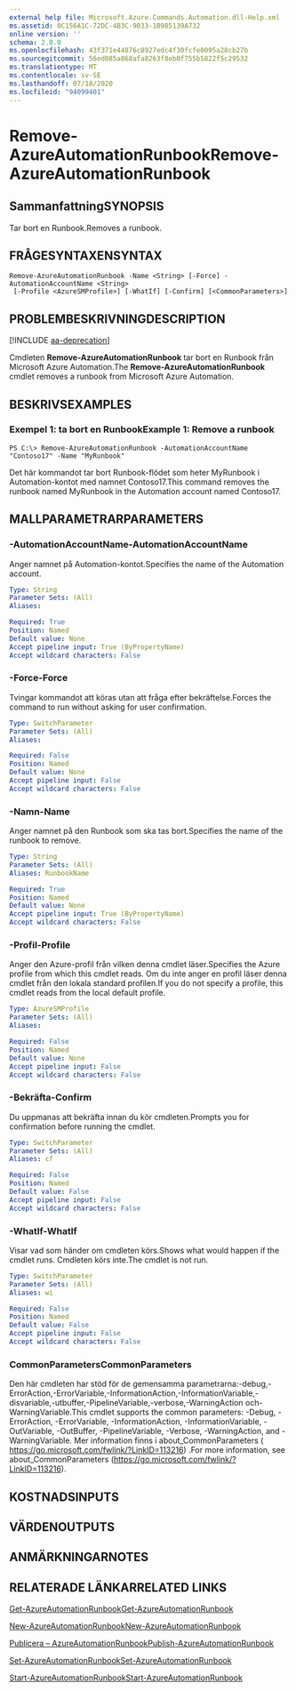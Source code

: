 ```yaml
---
external help file: Microsoft.Azure.Commands.Automation.dll-Help.xml
ms.assetid: 0C156A1C-72DC-4B3C-9033-1B985139A732
online version: ''
schema: 2.0.0
ms.openlocfilehash: 43f371e44876c8927edc4f30fcfe0095a28cb27b
ms.sourcegitcommit: 56ed085a868afa8263f8eb0f755b5822f5c29532
ms.translationtype: MT
ms.contentlocale: sv-SE
ms.lasthandoff: 07/18/2020
ms.locfileid: "94099401"
---
```

# <span data-ttu-id="169a2-101">Remove-AzureAutomationRunbook</span><span class="sxs-lookup"><span data-stu-id="169a2-101">Remove-AzureAutomationRunbook</span></span>

## <span data-ttu-id="169a2-102">Sammanfattning</span><span class="sxs-lookup"><span data-stu-id="169a2-102">SYNOPSIS</span></span>

<span data-ttu-id="169a2-103">Tar bort en Runbook.</span><span class="sxs-lookup"><span data-stu-id="169a2-103">Removes a runbook.</span></span>

## <span data-ttu-id="169a2-104">FRÅGESYNTAXEN</span><span class="sxs-lookup"><span data-stu-id="169a2-104">SYNTAX</span></span>

```
Remove-AzureAutomationRunbook -Name <String> [-Force] -AutomationAccountName <String>
 [-Profile <AzureSMProfile>] [-WhatIf] [-Confirm] [<CommonParameters>]
```

## <span data-ttu-id="169a2-105">PROBLEMBESKRIVNING</span><span class="sxs-lookup"><span data-stu-id="169a2-105">DESCRIPTION</span></span>

[!INCLUDE [aa-deprecation](../include/aa-deprecation.md)]

<span data-ttu-id="169a2-106">Cmdleten **Remove-AzureAutomationRunbook** tar bort en Runbook från Microsoft Azure Automation.</span><span class="sxs-lookup"><span data-stu-id="169a2-106">The **Remove-AzureAutomationRunbook** cmdlet removes a runbook from Microsoft Azure Automation.</span></span>

## <span data-ttu-id="169a2-107">BESKRIVS</span><span class="sxs-lookup"><span data-stu-id="169a2-107">EXAMPLES</span></span>

### <span data-ttu-id="169a2-108">Exempel 1: ta bort en Runbook</span><span class="sxs-lookup"><span data-stu-id="169a2-108">Example 1: Remove a runbook</span></span>
```
PS C:\> Remove-AzureAutomationRunbook -AutomationAccountName "Contoso17" -Name "MyRunbook"
```

<span data-ttu-id="169a2-109">Det här kommandot tar bort Runbook-flödet som heter MyRunbook i Automation-kontot med namnet Contoso17.</span><span class="sxs-lookup"><span data-stu-id="169a2-109">This command removes the runbook named MyRunbook in the Automation account named Contoso17.</span></span>

## <span data-ttu-id="169a2-110">MALLPARAMETRAR</span><span class="sxs-lookup"><span data-stu-id="169a2-110">PARAMETERS</span></span>

### <span data-ttu-id="169a2-111">-AutomationAccountName</span><span class="sxs-lookup"><span data-stu-id="169a2-111">-AutomationAccountName</span></span>
<span data-ttu-id="169a2-112">Anger namnet på Automation-kontot.</span><span class="sxs-lookup"><span data-stu-id="169a2-112">Specifies the name of the Automation account.</span></span>

```yaml
Type: String
Parameter Sets: (All)
Aliases: 

Required: True
Position: Named
Default value: None
Accept pipeline input: True (ByPropertyName)
Accept wildcard characters: False
```

### <span data-ttu-id="169a2-113">-Force</span><span class="sxs-lookup"><span data-stu-id="169a2-113">-Force</span></span>
<span data-ttu-id="169a2-114">Tvingar kommandot att köras utan att fråga efter bekräftelse.</span><span class="sxs-lookup"><span data-stu-id="169a2-114">Forces the command to run without asking for user confirmation.</span></span>

```yaml
Type: SwitchParameter
Parameter Sets: (All)
Aliases: 

Required: False
Position: Named
Default value: None
Accept pipeline input: False
Accept wildcard characters: False
```

### <span data-ttu-id="169a2-115">-Namn</span><span class="sxs-lookup"><span data-stu-id="169a2-115">-Name</span></span>
<span data-ttu-id="169a2-116">Anger namnet på den Runbook som ska tas bort.</span><span class="sxs-lookup"><span data-stu-id="169a2-116">Specifies the name of the runbook to remove.</span></span>

```yaml
Type: String
Parameter Sets: (All)
Aliases: RunbookName

Required: True
Position: Named
Default value: None
Accept pipeline input: True (ByPropertyName)
Accept wildcard characters: False
```

### <span data-ttu-id="169a2-117">-Profil</span><span class="sxs-lookup"><span data-stu-id="169a2-117">-Profile</span></span>
<span data-ttu-id="169a2-118">Anger den Azure-profil från vilken denna cmdlet läser.</span><span class="sxs-lookup"><span data-stu-id="169a2-118">Specifies the Azure profile from which this cmdlet reads.</span></span>
<span data-ttu-id="169a2-119">Om du inte anger en profil läser denna cmdlet från den lokala standard profilen.</span><span class="sxs-lookup"><span data-stu-id="169a2-119">If you do not specify a profile, this cmdlet reads from the local default profile.</span></span>

```yaml
Type: AzureSMProfile
Parameter Sets: (All)
Aliases: 

Required: False
Position: Named
Default value: None
Accept pipeline input: False
Accept wildcard characters: False
```

### <span data-ttu-id="169a2-120">-Bekräfta</span><span class="sxs-lookup"><span data-stu-id="169a2-120">-Confirm</span></span>
<span data-ttu-id="169a2-121">Du uppmanas att bekräfta innan du kör cmdleten.</span><span class="sxs-lookup"><span data-stu-id="169a2-121">Prompts you for confirmation before running the cmdlet.</span></span>

```yaml
Type: SwitchParameter
Parameter Sets: (All)
Aliases: cf

Required: False
Position: Named
Default value: False
Accept pipeline input: False
Accept wildcard characters: False
```

### <span data-ttu-id="169a2-122">-WhatIf</span><span class="sxs-lookup"><span data-stu-id="169a2-122">-WhatIf</span></span>
<span data-ttu-id="169a2-123">Visar vad som händer om cmdleten körs.</span><span class="sxs-lookup"><span data-stu-id="169a2-123">Shows what would happen if the cmdlet runs.</span></span>
<span data-ttu-id="169a2-124">Cmdleten körs inte.</span><span class="sxs-lookup"><span data-stu-id="169a2-124">The cmdlet is not run.</span></span>

```yaml
Type: SwitchParameter
Parameter Sets: (All)
Aliases: wi

Required: False
Position: Named
Default value: False
Accept pipeline input: False
Accept wildcard characters: False
```

### <span data-ttu-id="169a2-125">CommonParameters</span><span class="sxs-lookup"><span data-stu-id="169a2-125">CommonParameters</span></span>
<span data-ttu-id="169a2-126">Den här cmdleten har stöd för de gemensamma parametrarna:-debug,-ErrorAction,-ErrorVariable,-InformationAction,-InformationVariable,-disvariable,-utbuffer,-PipelineVariable,-verbose,-WarningAction och-WarningVariable.</span><span class="sxs-lookup"><span data-stu-id="169a2-126">This cmdlet supports the common parameters: -Debug, -ErrorAction, -ErrorVariable, -InformationAction, -InformationVariable, -OutVariable, -OutBuffer, -PipelineVariable, -Verbose, -WarningAction, and -WarningVariable.</span></span> <span data-ttu-id="169a2-127">Mer information finns i about_CommonParameters ( https://go.microsoft.com/fwlink/?LinkID=113216) .</span><span class="sxs-lookup"><span data-stu-id="169a2-127">For more information, see about_CommonParameters (https://go.microsoft.com/fwlink/?LinkID=113216).</span></span>

## <span data-ttu-id="169a2-128">KOSTNADS</span><span class="sxs-lookup"><span data-stu-id="169a2-128">INPUTS</span></span>

## <span data-ttu-id="169a2-129">VÄRDEN</span><span class="sxs-lookup"><span data-stu-id="169a2-129">OUTPUTS</span></span>

## <span data-ttu-id="169a2-130">ANMÄRKNINGAR</span><span class="sxs-lookup"><span data-stu-id="169a2-130">NOTES</span></span>

## <span data-ttu-id="169a2-131">RELATERADE LÄNKAR</span><span class="sxs-lookup"><span data-stu-id="169a2-131">RELATED LINKS</span></span>

[<span data-ttu-id="169a2-132">Get-AzureAutomationRunbook</span><span class="sxs-lookup"><span data-stu-id="169a2-132">Get-AzureAutomationRunbook</span></span>](./Get-AzureAutomationRunbook.md)

[<span data-ttu-id="169a2-133">New-AzureAutomationRunbook</span><span class="sxs-lookup"><span data-stu-id="169a2-133">New-AzureAutomationRunbook</span></span>](./New-AzureAutomationRunbook.md)

[<span data-ttu-id="169a2-134">Publicera – AzureAutomationRunbook</span><span class="sxs-lookup"><span data-stu-id="169a2-134">Publish-AzureAutomationRunbook</span></span>](./Publish-AzureAutomationRunbook.md)

[<span data-ttu-id="169a2-135">Set-AzureAutomationRunbook</span><span class="sxs-lookup"><span data-stu-id="169a2-135">Set-AzureAutomationRunbook</span></span>](./Set-AzureAutomationRunbook.md)

[<span data-ttu-id="169a2-136">Start-AzureAutomationRunbook</span><span class="sxs-lookup"><span data-stu-id="169a2-136">Start-AzureAutomationRunbook</span></span>](./Start-AzureAutomationRunbook.md)


